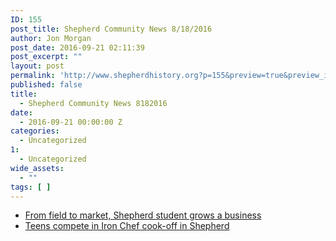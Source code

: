 ```yaml
---
ID: 155
post_title: Shepherd Community News 8/18/2016
author: Jon Morgan
post_date: 2016-09-21 02:11:39
post_excerpt: ""
layout: post
permalink: 'http://www.shepherdhistory.org?p=155&preview=true&preview_id=155'
published: false
title:
  - Shepherd Community News 8182016
date:
  - 2016-09-21 00:00:00 Z
categories:
  - Uncategorized
1:
  - Uncategorized
wide_assets:
  - ""
tags: [ ]
---
```

<ul class="c1 lst-kix_list_2-0 start"><li class="c3"><a class="c4" href="https://www.google.com/url?q=http://www.themorningsun.com/general-news/20160818/from-field-to-market-shepherd-student-grows-a-business&amp;sa=D&amp;ust=1471647706253000&amp;usg=AFQjCNEmJlZ265sB7S3TJzDxjbsBpmLDIw">From field to market, Shepherd student grows a business</a></li><li class="c3"><a class="c4" href="https://www.google.com/url?q=http://www.themorningsun.com/general-news/20160817/teens-compete-in-iron-chef-cook-off-in-shepherd&amp;sa=D&amp;ust=1471647706254000&amp;usg=AFQjCNEev76hR8UtCRmGMtnuUgXI41Wxhw">Teens compete in Iron Chef cook-off in Shepherd</a></li></ul>